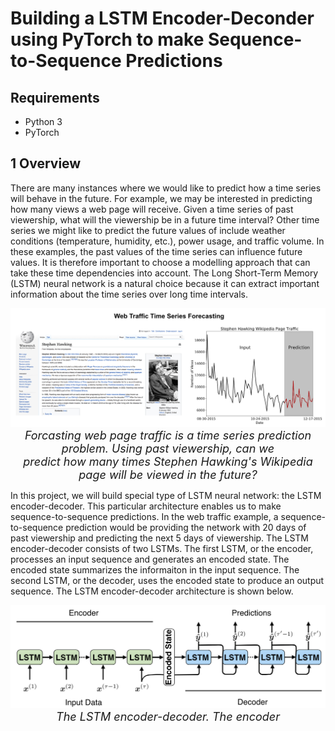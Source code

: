 # Building a LSTM Encoder-Deconder using PyTorch to make Sequence-to-Sequence Predictions

## Requirements 
- Python 3 
- PyTorch

## 1 Overview 
There are many instances where we would like to predict how a time series will behave in the future. For example, we may be interested in predicting how many views a web page will receive. Given a time series of past viewership, what will the viewership be in a future time interval? Other time series we might like to predict the future values of include weather conditions (temperature, humidity, etc.), power usage, and traffic volume. In these examples, the past values of the time series can influence future values. It is therefore important to choose a modelling approach that can take these time dependencies into account. The Long Short-Term Memory (LSTM) neural network is a natural choice because it can extract important information about the time series over long time intervals. 

<p align="center">
  <img src="figures/hawking.jpg" width="900">
    <br>
 <em> <font size = "4"> Forcasting web page traffic is a time series prediction problem. Using past viewership, can we  <br> predict how many times Stephen Hawking's Wikipedia page will be viewed in the future? </font> </em>  
</p>

In this project, we will build special type of LSTM neural network: the LSTM encoder-decoder. This particular architecture enables us to make sequence-to-sequence predictions. In the web traffic example, a sequence-to-sequence prediction would be providing the network with 20 days of past viewership and predicting the next 5 days of viewership. The LSTM encoder-decoder consists of two LSTMs. The first LSTM, or the encoder, processes an input sequence and generates an encoded state. The encoded state summarizes the informaiton in the input sequence. The second LSTM, or the decoder, uses the encoded state to produce an output sequence. The LSTM encoder-decoder architecture is shown below. 

<p align="center">
  <img src="figures/encoder_decoder.png" width="900">
    <br>
 <em> <font size = "4"> The LSTM encoder-decoder. The encoder  </font> </em>  
</p>


